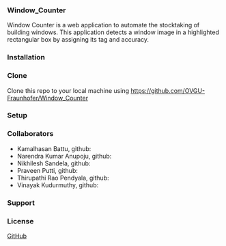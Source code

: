 ### Window_Counter
Window Counter is a web application to automate the stocktaking of building windows. This application detects a window image in a highlighted rectangular box by assigning its tag and accuracy.
### Installation
### Clone
Clone this repo to your local machine using https://github.com/OVGU-Fraunhofer/Window_Counter
### Setup
### Collaborators
* Kamalhasan Battu, github:
* Narendra Kumar Anupoju, github:
* Nikhilesh Sandela, github:
* Praveen Putti, github:
* Thirupathi Rao Pendyala, github:
* Vinayak Kudurmuthy, github:
### Support
### License
[GitHub](http://github.com)
